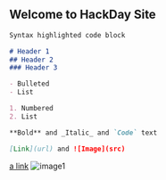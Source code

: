 ## Welcome to HackDay Site




```markdown
Syntax highlighted code block

# Header 1
## Header 2
### Header 3

- Bulleted
- List

1. Numbered
2. List

**Bold** and _Italic_ and `Code` text 

[Link](url) and ![Image](src)
```
[a link](https://google.com/)
![image1](https://www.imagejournal.org/wp-content/uploads/bb-plugin/cache/23466317216_b99485ba14_o-panorama.jpg)

